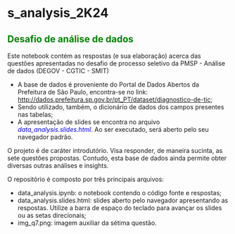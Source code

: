 # s_analysis_2K24

## <font color='green'>Desafio de análise de dados</font>
Este notebook contém as respostas (e sua elaboração) acerca das questões apresentadas no desafio de processo seletivo da PMSP - Análise de dados (DEGOV - CGTIC - SMIT)

* A base de dados é proveniente do Portal de Dados Abertos da Prefeitura de São Paulo, encontra-se no link: http://dados.prefeitura.sp.gov.br/pt_PT/dataset/diagnostico-de-tic;
* Sendo utilizado, também, o dicionário de dados dos campos presentes nas tabelas;
* A apresentação de slides se encontra no arquivo <i><font color='blue'>data_analysis.slides.html</font></i>. Ao ser executado, será aberto pelo seu navegador padrão.

O projeto é de caráter introdutório. Visa responder, de maneira sucinta, as sete questões propostas. Contudo, esta base de dados ainda permite obter diversas outras análises e insights.

O repositório é composto por três principais arquivos:
* data_analysis.ipynb: o notebook contendo o código fonte e respostas;
* data_analysis.slides.html: slides aberto pelo navegador apresentando as respostas. Utilize a barra de espaço do teclado para avançar os slides ou as setas direcionais;
* img_q7.png: imagem auxiliar da sétima questão.
